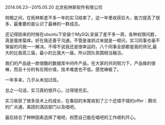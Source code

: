 


2014.06.23--2015.05.20 北京拓林斯软件有限公司

转眼之间，在拓林斯差不多一年的实习结束了。这一年里收获巨大，能力提高了很多，最重要的是认识了最棒的一群成员。

还记得刚来的时候在ubuntu下安装个MySQL安装了差不多一周，各种权限问题，真是蛋疼菊痒。好在我还善于沟通，不管是谁抓过来就是一顿问，实习同事也毫不保留的问我一一解决。不得不说我还是很幸运的，八个同事全部都是我的师兄,最大的比我高三届，最小的比我大一届，所以团队氛围相当融洽。

我们的产品是一款很酷的数据库中间件产品，在大家的共同努力下，产品做的很棒，而且十分的有应用价值，技术难度也不低。感觉棒极了。

一年多来，几乎从未加过班。

总之一句话，实习真的很开心，过得很充实。

实习收获了很多技术上的成长，在春招的末尾收到了三个还错不错的offer：腾讯的广点通，美团的酒店部门以及唱吧。

最后综合了种种因素选择了唱吧，祝愿自己能在唱吧的工作顺利开心。

